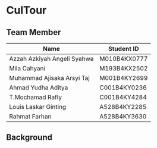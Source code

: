 # CulTour

## Team Member

| Name                        | Student ID   |
| --------------------------- | ------------ |
| Azzah Azkiyah Angeli Syahwa | M010B4KX0777 |
| Mila Cahyani                | M193B4KX2502 |
| Muhammad Ajisaka Arsyi Taj  | M001B4KY2699 |
| Ahmad Yudha Aditya          | C001B4KY0236 |
| T.Mochamad Rafly            | C001B4KY4284 |
| Louis Laskar Ginting        | A528B4KY2285 |
| Rahmat Farhan               | A528B4KY3630 |

## Background